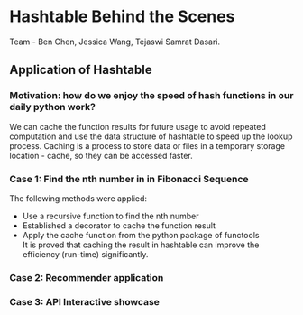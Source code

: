 # Hashtable Behind the Scenes
Team - Ben Chen, Jessica Wang, Tejaswi Samrat Dasari.  

## Application of Hashtable
### Motivation: how do we enjoy the speed of hash functions in our daily python work?
We can cache the function results for future usage to avoid repeated computation and use the data structure of hashtable to speed up the lookup process. 
Caching is a process to store data or files in a temporary storage location - cache, so they can be accessed faster. 

### Case 1: Find the nth number in in Fibonacci Sequence
The following methods were applied:
* Use a recursive function to find the nth number
* Established a decorator to cache the function result
* Apply the cache function from the python package of functools   
It is proved that caching the result in hashtable can improve the efficiency (run-time) significantly. 

### Case 2: Recommender application

### Case 3: API Interactive showcase

